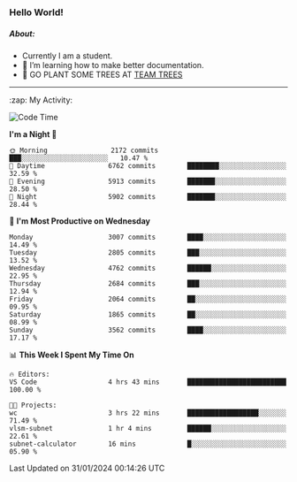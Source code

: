 ### Hello World!

##### About:
- Currently I am a student.
- 🌱 I’m learning how to make better documentation.
- 🌱 GO PLANT SOME TREES AT [TEAM TREES](https://teamtrees.org/)

---
  <summary>:zap: My Activity:</summary>
  
<!--START_SECTION:waka-->
![Code Time](http://img.shields.io/badge/Code%20Time-1%2C278%20hrs%2054%20mins-blue)

**I'm a Night 🦉** 

```text
🌞 Morning                2172 commits        ███░░░░░░░░░░░░░░░░░░░░░░   10.47 % 
🌆 Daytime                6762 commits        ████████░░░░░░░░░░░░░░░░░   32.59 % 
🌃 Evening                5913 commits        ███████░░░░░░░░░░░░░░░░░░   28.50 % 
🌙 Night                  5902 commits        ███████░░░░░░░░░░░░░░░░░░   28.44 % 
```
📅 **I'm Most Productive on Wednesday** 

```text
Monday                   3007 commits        ████░░░░░░░░░░░░░░░░░░░░░   14.49 % 
Tuesday                  2805 commits        ███░░░░░░░░░░░░░░░░░░░░░░   13.52 % 
Wednesday                4762 commits        ██████░░░░░░░░░░░░░░░░░░░   22.95 % 
Thursday                 2684 commits        ███░░░░░░░░░░░░░░░░░░░░░░   12.94 % 
Friday                   2064 commits        ██░░░░░░░░░░░░░░░░░░░░░░░   09.95 % 
Saturday                 1865 commits        ██░░░░░░░░░░░░░░░░░░░░░░░   08.99 % 
Sunday                   3562 commits        ████░░░░░░░░░░░░░░░░░░░░░   17.17 % 
```


📊 **This Week I Spent My Time On** 

```text
🔥 Editors: 
VS Code                  4 hrs 43 mins       █████████████████████████   100.00 % 

🐱‍💻 Projects: 
wc                       3 hrs 22 mins       ██████████████████░░░░░░░   71.49 % 
vlsm-subnet              1 hr 4 mins         ██████░░░░░░░░░░░░░░░░░░░   22.61 % 
subnet-calculator        16 mins             █░░░░░░░░░░░░░░░░░░░░░░░░   05.90 % 
```


 Last Updated on 31/01/2024 00:14:26 UTC
<!--END_SECTION:waka-->
